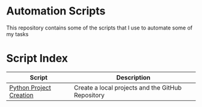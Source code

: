 # Automation Scripts

This repository contains some of the scripts that I use to automate some of my tasks

# Script Index
| Script | Description |
| - | - |
| [Python Project Creation](create_python_project/README.md) | Create a local projects and the GitHub Repository |
